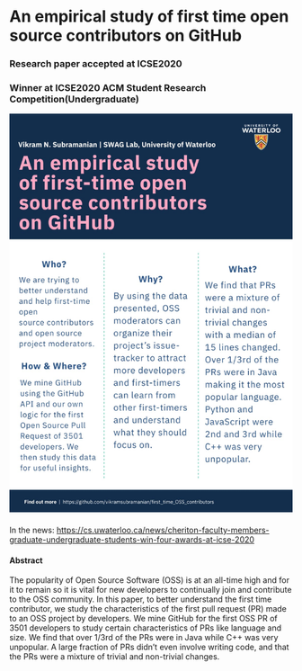 # An empirical study of first time open source contributors on GitHub

### Research paper accepted at ICSE2020
### Winner at ICSE2020 ACM Student Research Competition(Undergraduate)



![poster](./poster.jpeg)

####
In the news: https://cs.uwaterloo.ca/news/cheriton-faculty-members-graduate-undergraduate-students-win-four-awards-at-icse-2020


#### Abstract

The popularity of Open Source Software (OSS) is at an all-time high and for it to remain so it is vital for new developers to continually join and contribute to the OSS community. In this paper, to better understand the first time contributor, we study the characteristics of the first pull request (PR) made to an OSS project by developers. We mine GitHub for the first OSS PR of 3501 developers to study certain characteristics of PRs like language and size. We find that over 1/3rd of the PRs were in Java while C++ was very unpopular. A large fraction of PRs didn’t even involve writing code, and that the PRs were a mixture of trivial and non-trivial changes.
